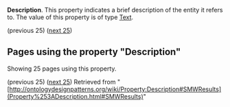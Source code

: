 __Description__. This property indicates a brief description of the entity it refers to.
The value of this property is of type [Text](../Type/Text "Type:Text").




  

(previous 25) ([next 25](index.php@title=Property%253ADescription&from=AOS+AGROVOC+Concept+Server+fundation+ontology+model%252FhasTranslation.html#SMWResults "Property:Description"))
## Pages using the property "Description"


Showing 25 pages using this property.


(previous 25) ([next 25](index.php@title=Property%253ADescription&from=AOS+AGROVOC+Concept+Server+fundation+ontology+model%252FhasTranslation.html#SMWResults "Property:Description"))
Retrieved from "[http://ontologydesignpatterns.org/wiki/Property:Description#SMWResults](Property%253ADescription.html#SMWResults)"